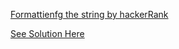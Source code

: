 [Formattienfg the string by hackerRank](https://www.hackerrank.com/challenges/python-string-formatting/submissions/code/76669626)

[See Solution Here](https://github.com/Avi-1996/100-Days-Code-Challenge/blob/master/100DayCode/Day64/Ques1.py)
